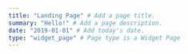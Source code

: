 ```yaml
---
title: "Landing Page" # Add a page title.
summary: "Hello!" # Add a page description.
date: "2019-01-01" # Add today's date.
type: "widget_page" # Page type is a Widget Page
---
```

